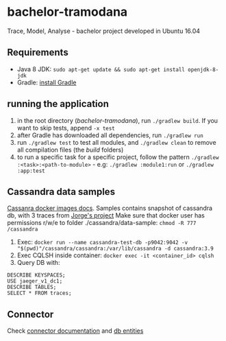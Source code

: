 # bachelor-tramodana

Trace, Model, Analyse - bachelor project developed in Ubuntu 16.04

## Requirements

- Java 8 JDK: `sudo apt-get update && sudo apt-get install openjdk-8-jdk`
- Gradle: [install Gradle](https://gradle.org/install/)

## running the application

1. in the root directory (_bachelor-tramodana_), run `./gradlew build`. If you want to skip tests, append `-x test`
2. after Gradle has downloaded all dependencies, run `./gradlew run`
3. run `./gradlew test` to test all modules, and `./gradlew clean` to remove all compilation files (the _build_ folders)
4. to run a specific task for a specific project, follow the pattern `./gradlew  :<task>:<path-to-module>` - e.g: `./gradlew :module1:run` or `./gradlew :app:test`

## Cassandra data samples

[Cassanra docker images docs](https://hub.docker.com/_/cassandra/).
Samples contains snapshot of cassandra db, with 3 traces from [Jorge's project](https://github.com/jeqo/poc-opentrancing-jvm)
Make sure that docker user has permissions r/w/e to folder ./cassandra/data-sample: `chmod -R 777 /cassandra`
1. Exec: `docker run --name cassandra-test-db -p9042:9042 -v "$(pwd)"/cassandra/cassandra:/var/lib/cassandra -d cassandra:3.9` 
2. Exec CQLSH inside container: `docker exec -it <container_id> cqlsh`
3. Query DB with:

```mysql
DESCRIBE KEYSPACES;
USE jaeger_v1_dc1;
DESCRIBE TABLES;
SELECT * FROM traces;
```

## Connector
Check [connector documentation](./cassandra/connector.md) and [db entities](./cassandra/entities.md)

